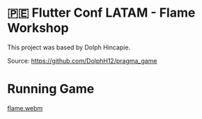 # 🇵🇪 Flutter Conf LATAM - Flame Workshop
 
This project was based by Dolph Hincapie.

Source: https://github.com/DolphH12/pragma_game

# Running Game

[flame.webm](https://github.com/user-attachments/assets/e120c56f-6efd-40db-873b-bf2079d54b0e)
